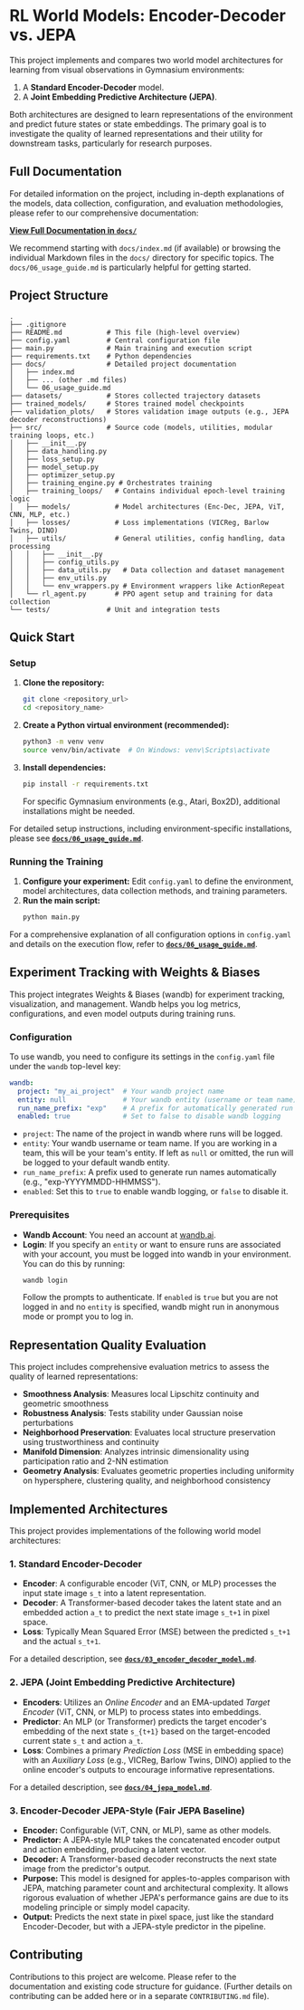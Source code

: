 # RL World Models: Encoder-Decoder vs. JEPA

This project implements and compares two world model architectures for learning from visual observations in Gymnasium environments:
1.  A **Standard Encoder-Decoder** model.
2.  A **Joint Embedding Predictive Architecture (JEPA)**.

Both architectures are designed to learn representations of the environment and predict future states or state embeddings. The primary goal is to investigate the quality of learned representations and their utility for downstream tasks, particularly for research purposes.

## Full Documentation

For detailed information on the project, including in-depth explanations of the models, data collection, configuration, and evaluation methodologies, please refer to our comprehensive documentation:

**[View Full Documentation in `docs/`](docs/)**

We recommend starting with `docs/index.md` (if available) or browsing the individual Markdown files in the `docs/` directory for specific topics. The `docs/06_usage_guide.md` is particularly helpful for getting started.

## Project Structure

```
.
├── .gitignore
├── README.md           # This file (high-level overview)
├── config.yaml         # Central configuration file
├── main.py             # Main training and execution script
├── requirements.txt    # Python dependencies
├── docs/               # Detailed project documentation
│   ├── index.md
│   ├── ... (other .md files)
│   └── 06_usage_guide.md
├── datasets/           # Stores collected trajectory datasets
├── trained_models/     # Stores trained model checkpoints
├── validation_plots/   # Stores validation image outputs (e.g., JEPA decoder reconstructions)
├── src/                # Source code (models, utilities, modular training loops, etc.)
│   ├── __init__.py
│   ├── data_handling.py
│   ├── loss_setup.py
│   ├── model_setup.py
│   ├── optimizer_setup.py
│   ├── training_engine.py # Orchestrates training 
│   ├── training_loops/   # Contains individual epoch-level training logic
│   ├── models/           # Model architectures (Enc-Dec, JEPA, ViT, CNN, MLP, etc.)
│   ├── losses/           # Loss implementations (VICReg, Barlow Twins, DINO)
│   ├── utils/            # General utilities, config handling, data processing
│   │   ├── __init__.py
│   │   ├── config_utils.py
│   │   ├── data_utils.py   # Data collection and dataset management
│   │   ├── env_utils.py
│   │   └── env_wrappers.py # Environment wrappers like ActionRepeat
│   └── rl_agent.py       # PPO agent setup and training for data collection
└── tests/              # Unit and integration tests
```

## Quick Start

### Setup

1.  **Clone the repository:**
    ```bash
    git clone <repository_url>
    cd <repository_name>
    ```
2.  **Create a Python virtual environment (recommended):**
    ```bash
    python3 -m venv venv
    source venv/bin/activate  # On Windows: venv\Scripts\activate
    ```
3.  **Install dependencies:**
    ```bash
    pip install -r requirements.txt
    ```
    For specific Gymnasium environments (e.g., Atari, Box2D), additional installations might be needed.

For detailed setup instructions, including environment-specific installations, please see **[`docs/06_usage_guide.md`](docs/06_usage_guide.md)**.

### Running the Training

1.  **Configure your experiment:** Edit `config.yaml` to define the environment, model architectures, data collection methods, and training parameters.
2.  **Run the main script:**
    ```bash
    python main.py
    ```

For a comprehensive explanation of all configuration options in `config.yaml` and details on the execution flow, refer to **[`docs/06_usage_guide.md`](docs/06_usage_guide.md)**.

## Experiment Tracking with Weights & Biases

This project integrates Weights & Biases (wandb) for experiment tracking, visualization, and management. Wandb helps you log metrics, configurations, and even model outputs during training runs.

### Configuration

To use wandb, you need to configure its settings in the `config.yaml` file under the `wandb` top-level key:

```yaml
wandb:
  project: "my_ai_project"  # Your wandb project name
  entity: null              # Your wandb entity (username or team name). Set to null or omit if logging to default entity.
  run_name_prefix: "exp"    # A prefix for automatically generated run names
  enabled: true             # Set to false to disable wandb logging
```

*   `project`: The name of the project in wandb where runs will be logged.
*   `entity`: Your wandb username or team name. If you are working in a team, this will be your team's entity. If left as `null` or omitted, the run will be logged to your default wandb entity.
*   `run_name_prefix`: A prefix used to generate run names automatically (e.g., "exp-YYYYMMDD-HHMMSS").
*   `enabled`: Set this to `true` to enable wandb logging, or `false` to disable it.

### Prerequisites

*   **Wandb Account**: You need an account at [wandb.ai](https://wandb.ai).
*   **Login**: If you specify an `entity` or want to ensure runs are associated with your account, you must be logged into wandb in your environment. You can do this by running:
    ```bash
    wandb login
    ```
    Follow the prompts to authenticate. If `enabled` is `true` but you are not logged in and no `entity` is specified, wandb might run in anonymous mode or prompt you to log in.


## Representation Quality Evaluation

This project includes comprehensive evaluation metrics to assess the quality of learned representations:

- **Smoothness Analysis**: Measures local Lipschitz continuity and geometric smoothness
- **Robustness Analysis**: Tests stability under Gaussian noise perturbations  
- **Neighborhood Preservation**: Evaluates local structure preservation using trustworthiness and continuity
- **Manifold Dimension**: Analyzes intrinsic dimensionality using participation ratio and 2-NN estimation
- **Geometry Analysis**: Evaluates geometric properties including uniformity on hypersphere, clustering quality, and neighborhood consistency

## Implemented Architectures

This project provides implementations of the following world model architectures:

### 1. Standard Encoder-Decoder
*   **Encoder**: A configurable encoder (ViT, CNN, or MLP) processes the input state image `s_t` into a latent representation.
*   **Decoder**: A Transformer-based decoder takes the latent state and an embedded action `a_t` to predict the next state image `s_t+1` in pixel space.
*   **Loss**: Typically Mean Squared Error (MSE) between the predicted `s_t+1` and the actual `s_t+1`.

For a detailed description, see **[`docs/03_encoder_decoder_model.md`](docs/03_encoder_decoder_model.md)**.

### 2. JEPA (Joint Embedding Predictive Architecture)
*   **Encoders**: Utilizes an *Online Encoder* and an EMA-updated *Target Encoder* (ViT, CNN, or MLP) to process states into embeddings.
*   **Predictor**: An MLP (or Transformer) predicts the target encoder's embedding of the next state `s_{t+1}` based on the target-encoded current state `s_t` and action `a_t`.
*   **Loss**: Combines a primary *Prediction Loss* (MSE in embedding space) with an *Auxiliary Loss* (e.g., VICReg, Barlow Twins, DINO) applied to the online encoder's outputs to encourage informative representations.

For a detailed description, see **[`docs/04_jepa_model.md`](docs/04_jepa_model.md)**.

### 3. Encoder-Decoder JEPA-Style (Fair JEPA Baseline)
*   **Encoder:** Configurable (ViT, CNN, or MLP), same as other models.
*   **Predictor:** A JEPA-style MLP takes the concatenated encoder output and action embedding, producing a latent vector.
*   **Decoder:** A Transformer-based decoder reconstructs the next state image from the predictor's output.
*   **Purpose:** This model is designed for apples-to-apples comparison with JEPA, matching parameter count and architectural complexity. It allows rigorous evaluation of whether JEPA's performance gains are due to its modeling principle or simply model capacity.
*   **Output:** Predicts the next state in pixel space, just like the standard Encoder-Decoder, but with a JEPA-style predictor in the pipeline.

## Contributing

Contributions to this project are welcome. Please refer to the documentation and existing code structure for guidance. (Further details on contributing can be added here or in a separate `CONTRIBUTING.md` file).